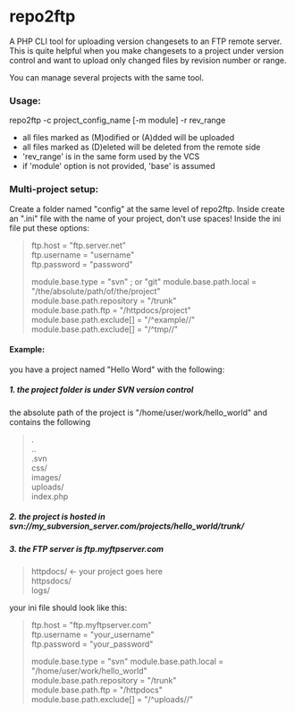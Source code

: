 # repo2ftp

A PHP CLI tool for uploading version changesets to an FTP remote server. This is quite helpful when you make changesets to a project under version control and want to upload only changed files by revision number or range.

You can manage several projects with the same tool.


### Usage: 

repo2ftp -c project_config_name [-m module] -r rev_range

- all files marked as (M)odified or (A)dded will be uploaded
- all files marked as (D)eleted will be deleted from the remote side
- 'rev_range' is in the same form used by the VCS
- if 'module' option is not provided, 'base' is assumed

### Multi-project setup:

Create a folder named "config" at the same level of repo2ftp. Inside create an ".ini" file with the name of your project, don't use spaces! Inside the ini file put these options:

> ftp.host = "ftp.server.net"  
> ftp.username = "username"  
> ftp.password = "password"  
>  
> module.base.type = "svn" ; or "git"
> module.base.path.local = "/the/absolute/path/of/the/project"  
> module.base.path.repository = "/trunk"  
> module.base.path.ftp = "/httpdocs/project"  
> module.base.path.exclude[] = "/^example\//"  
> module.base.path.exclude[] = "/^tmp\//"  

#### Example:

you have a project named "Hello Word" with the following:

##### 1. the project folder is under SVN version control

the absolute path of the project is "/home/user/work/hello_world" and contains the following

> .  
> ..  
> .svn  
> css/  
> images/  
> uploads/  
> index.php  


##### 2. the project is hosted in svn://my_subversion_server.com/projects/hello_world/trunk/

##### 3. the FTP server is ftp.myftpserver.com

> httpdocs/ <- your project goes here  
> httpsdocs/  
> logs/  


your ini file should look like this:

> ftp.host = "ftp.myftpserver.com"  
> ftp.username = "your_username"  
> ftp.password = "your_password"  
>  
> module.base.type = "svn"
> module.base.path.local = "/home/user/work/hello_world"  
> module.base.path.repository = "/trunk"  
> module.base.path.ftp = "/httpdocs"  
> module.base.path.exclude[] = "/^uploads\//"  

